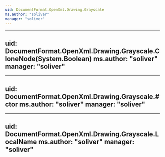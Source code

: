 ```yaml
---
uid: DocumentFormat.OpenXml.Drawing.Grayscale
ms.author: "soliver"
manager: "soliver"
---
```


---
uid: DocumentFormat.OpenXml.Drawing.Grayscale.CloneNode(System.Boolean)
ms.author: "soliver"
manager: "soliver"
---

---
uid: DocumentFormat.OpenXml.Drawing.Grayscale.#ctor
ms.author: "soliver"
manager: "soliver"
---

---
uid: DocumentFormat.OpenXml.Drawing.Grayscale.LocalName
ms.author: "soliver"
manager: "soliver"
---
